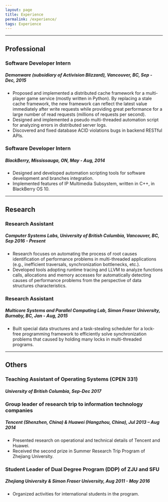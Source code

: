 ```yaml
---
layout: page
title: Experience
permalink: /experience/
tags: Experience
---
```


<hr>

## Professional

### Software Developer Intern
##### Demonware (subsidiary of Activision Blizzard), Vancouver, BC, Sep - Dec, 2015
* Proposed and implemented a distributed cache framework for a multi-player game service (mostly written in Python). By replacing a stale cache framework, the new framework can reflect the latest value immediately after write requests while providing great performance for a large number of read requests (millions of requests per second).
* Designed and implemented a pseudo multi-threaded automation script for analyzing errors in distributed server logs.
* Discovered and fixed database ACID violations bugs in backend RESTful APIs.

### Software Developer Intern
##### BlackBerry, Mississauga, ON, May - Aug, 2014
* Designed and developed automation scripting tools for software development and branches integration.
* Implemented features of IP Multimedia Subsystem, written in C++, in BlackBerry OS 10.


<hr>

## Research

### Research Assistant
##### Computer Systems Labs, University of British Columbia, Vancouver, BC, Sep 2016 - Present
* Research focuses on automating the process of root causes identification of performance problems in multi-threaded applications (e.g., inefficient traversals, synchronization bottlenecks, etc.).
* Developed tools adopting runtime tracing and LLVM to analyze functions calls, allocations and memory accesses for automatically detecting causes of performance problems from the perspective of data structures characteristics.

### Research Assistant
##### Multicore Systems and Parallel Computing Lab, Simon Fraser University, Burnaby, BC, Jan - Aug, 2015
* Built special data structures and a task-stealing scheduler for a lock-free programming framework to efficiently solve synchronization problems that caused by holding many locks in multi-threaded programs.

<hr>

## Others

### Teaching Assistant of Operating Systems (CPEN 331)
##### University of British Columbia, Sep-Dec 2017

### Group leader of research trip to information technology companies
##### Tencent (Shenzhen, China) & Huawei (Hangzhou, China), Jul 2013 – Aug 2014
* Presented research on operational and technical details of Tencent and Huawei.
* Received the second prize in Summer Research Trip Program of Zhejiang University.

### Student Leader of Dual Degree Program (DDP) of ZJU and SFU
##### Zhejiang University & Simon Fraser University, Aug 2011 - May 2016
* Organized activities for international students in the program.

